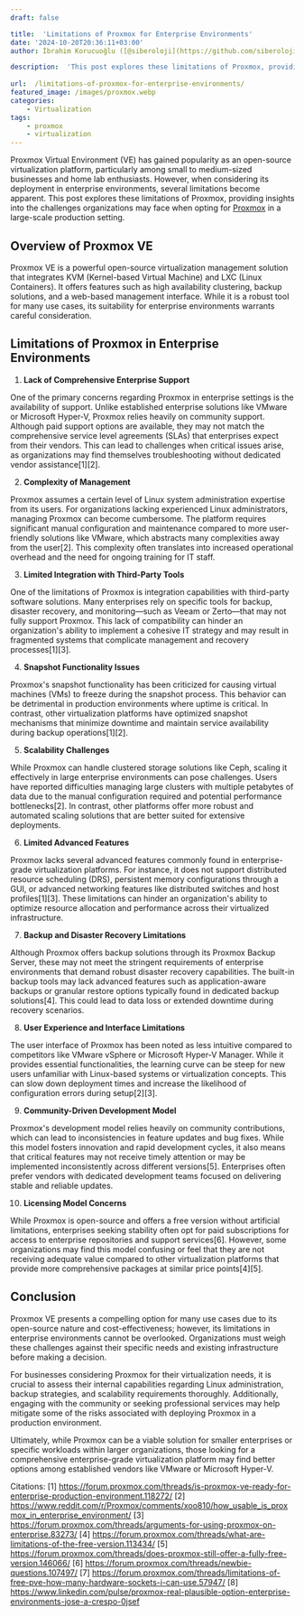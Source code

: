 ```yaml
---
draft: false

title:  'Limitations of Proxmox for Enterprise Environments'
date: '2024-10-20T20:36:11+03:00'
author: İbrahim Korucuoğlu ([@siberoloji](https://github.com/siberoloji))

description:  'This post explores these limitations of Proxmox, providing insights into the challenges organizations may face when opting for Proxmox in a large-scale production setting.' 
 
url:  /limitations-of-proxmox-for-enterprise-environments/
featured_image: /images/proxmox.webp
categories:
    - Virtualization
tags:
    - proxmox
    - virtualization
---
```



Proxmox Virtual Environment (VE) has gained popularity as an open-source virtualization platform, particularly among small to medium-sized businesses and home lab enthusiasts. However, when considering its deployment in enterprise environments, several limitations become apparent. This post explores these limitations of Proxmox, providing insights into the challenges organizations may face when opting for <a href="https://www.siberoloji.com/proxmox-must-know-powerful-open-source-virtualization-solution/" target="_blank" rel="noopener" title="">Proxmox</a> in a large-scale production setting.



## Overview of Proxmox VE



Proxmox VE is a powerful open-source virtualization management solution that integrates KVM (Kernel-based Virtual Machine) and LXC (Linux Containers). It offers features such as high availability clustering, backup solutions, and a web-based management interface. While it is a robust tool for many use cases, its suitability for enterprise environments warrants careful consideration.



## Limitations of Proxmox in Enterprise Environments



1. **Lack of Comprehensive Enterprise Support**



One of the primary concerns regarding Proxmox in enterprise settings is the availability of support. Unlike established enterprise solutions like VMware or Microsoft Hyper-V, Proxmox relies heavily on community support. Although paid support options are available, they may not match the comprehensive service level agreements (SLAs) that enterprises expect from their vendors. This can lead to challenges when critical issues arise, as organizations may find themselves troubleshooting without dedicated vendor assistance[1][2].



2. **Complexity of Management**



Proxmox assumes a certain level of Linux system administration expertise from its users. For organizations lacking experienced Linux administrators, managing Proxmox can become cumbersome. The platform requires significant manual configuration and maintenance compared to more user-friendly solutions like VMware, which abstracts many complexities away from the user[2]. This complexity often translates into increased operational overhead and the need for ongoing training for IT staff.



3. **Limited Integration with Third-Party Tools**



One of the limitations of Proxmox is integration capabilities with third-party software solutions. Many enterprises rely on specific tools for backup, disaster recovery, and monitoring—such as Veeam or Zerto—that may not fully support Proxmox. This lack of compatibility can hinder an organization's ability to implement a cohesive IT strategy and may result in fragmented systems that complicate management and recovery processes[1][3].



4. **Snapshot Functionality Issues**



Proxmox's snapshot functionality has been criticized for causing virtual machines (VMs) to freeze during the snapshot process. This behavior can be detrimental in production environments where uptime is critical. In contrast, other virtualization platforms have optimized snapshot mechanisms that minimize downtime and maintain service availability during backup operations[1][2].



5. **Scalability Challenges**



While Proxmox can handle clustered storage solutions like Ceph, scaling it effectively in large enterprise environments can pose challenges. Users have reported difficulties managing large clusters with multiple petabytes of data due to the manual configuration required and potential performance bottlenecks[2]. In contrast, other platforms offer more robust and automated scaling solutions that are better suited for extensive deployments.



6. **Limited Advanced Features**



Proxmox lacks several advanced features commonly found in enterprise-grade virtualization platforms. For instance, it does not support distributed resource scheduling (DRS), persistent memory configurations through a GUI, or advanced networking features like distributed switches and host profiles[1][3]. These limitations can hinder an organization's ability to optimize resource allocation and performance across their virtualized infrastructure.



7. **Backup and Disaster Recovery Limitations**



Although Proxmox offers backup solutions through its Proxmox Backup Server, these may not meet the stringent requirements of enterprise environments that demand robust disaster recovery capabilities. The built-in backup tools may lack advanced features such as application-aware backups or granular restore options typically found in dedicated backup solutions[4]. This could lead to data loss or extended downtime during recovery scenarios.



8. **User Experience and Interface Limitations**



The user interface of Proxmox has been noted as less intuitive compared to competitors like VMware vSphere or Microsoft Hyper-V Manager. While it provides essential functionalities, the learning curve can be steep for new users unfamiliar with Linux-based systems or virtualization concepts. This can slow down deployment times and increase the likelihood of configuration errors during setup[2][3].



9. **Community-Driven Development Model**



Proxmox's development model relies heavily on community contributions, which can lead to inconsistencies in feature updates and bug fixes. While this model fosters innovation and rapid development cycles, it also means that critical features may not receive timely attention or may be implemented inconsistently across different versions[5]. Enterprises often prefer vendors with dedicated development teams focused on delivering stable and reliable updates.



10. **Licensing Model Concerns**



While Proxmox is open-source and offers a free version without artificial limitations, enterprises seeking stability often opt for paid subscriptions for access to enterprise repositories and support services[6]. However, some organizations may find this model confusing or feel that they are not receiving adequate value compared to other virtualization platforms that provide more comprehensive packages at similar price points[4][5].



## Conclusion



Proxmox VE presents a compelling option for many use cases due to its open-source nature and cost-effectiveness; however, its limitations in enterprise environments cannot be overlooked. Organizations must weigh these challenges against their specific needs and existing infrastructure before making a decision.



For businesses considering Proxmox for their virtualization needs, it is crucial to assess their internal capabilities regarding Linux administration, backup strategies, and scalability requirements thoroughly. Additionally, engaging with the community or seeking professional services may help mitigate some of the risks associated with deploying Proxmox in a production environment.



Ultimately, while Proxmox can be a viable solution for smaller enterprises or specific workloads within larger organizations, those looking for a comprehensive enterprise-grade virtualization platform may find better options among established vendors like VMware or Microsoft Hyper-V.



Citations: [1] <a href="https://forum.proxmox.com/threads/is-proxmox-ve-ready-for-enterprise-production-environment.118272/" target="_blank" rel="noopener" title="">https://forum.proxmox.com/threads/is-proxmox-ve-ready-for-enterprise-production-environment.118272/</a> [2] https://www.reddit.com/r/Proxmox/comments/xoo810/how_usable_is_proxmox_in_enterprise_environment/ [3] https://forum.proxmox.com/threads/arguments-for-using-proxmox-on-enterprise.83273/ [4] https://forum.proxmox.com/threads/what-are-limitations-of-the-free-version.113434/ [5] https://forum.proxmox.com/threads/does-proxmox-still-offer-a-fully-free-version.146066/ [6] https://forum.proxmox.com/threads/newbie-questions.107497/ [7] https://forum.proxmox.com/threads/limitations-of-free-pve-how-many-hardware-sockets-i-can-use.57947/ [8] https://www.linkedin.com/pulse/proxmox-real-plausible-option-enterprise-environments-jose-a-crespo-0jsef
